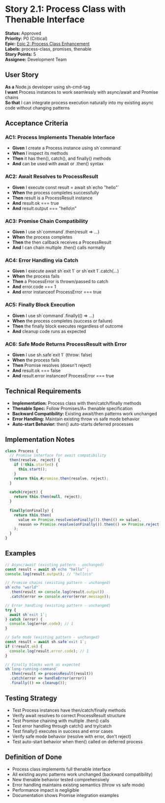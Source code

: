 # Story 2.1: Process Class with Thenable Interface

**Status:** Approved  
**Priority:** P0 (Critical)  
**Epic:** [Epic 2: Process Class Enhancement](./epic-02.process-class-enhancement.md)  
**Labels:** process-class, promises, thenable  
**Story Points:** 5  
**Assignee:** Development Team  

## User Story

**As a** Node.js developer using sh-cmd-tag  
**I want** Process instances to work seamlessly with async/await and Promise chains  
**So that** I can integrate process execution naturally into my existing async code without changing patterns  

## Acceptance Criteria

### AC1: Process Implements Thenable Interface
- **Given** I create a Process instance using sh\`command\`
- **When** I inspect its methods
- **Then** it has then(), catch(), and finally() methods
- **And** can be used with await or .then() syntax

### AC2: Await Resolves to ProcessResult
- **Given** I execute const result = await sh\`echo "hello"\`
- **When** the process completes successfully
- **Then** result is a ProcessResult instance  
- **And** result.ok === true
- **And** result.output === "hello\n"

### AC3: Promise Chain Compatibility  
- **Given** I use sh\`command\`.then(result => ...)
- **When** the process completes
- **Then** the then callback receives a ProcessResult
- **And** I can chain multiple .then() calls normally

### AC4: Error Handling via Catch
- **Given** I execute await sh\`exit 1\` or sh\`exit 1\`.catch(...)
- **When** the process fails  
- **Then** a ProcessError is thrown/passed to catch
- **And** error.code === 1
- **And** error instanceof ProcessError === true

### AC5: Finally Block Execution
- **Given** I use sh\`command\`.finally(() => ...)
- **When** the process completes (success or failure)
- **Then** the finally block executes regardless of outcome
- **And** cleanup code runs as expected

### AC6: Safe Mode Returns ProcessResult with Error
- **Given** I use sh.safe\`exit 1\` (throw: false)
- **When** the process fails
- **Then** Promise resolves (doesn't reject)
- **And** result.ok === false  
- **And** result.error instanceof ProcessError === true

## Technical Requirements

- **Implementation:** Process class with then/catch/finally methods
- **Thenable Spec:** Follow Promises/A+ thenable specification  
- **Backward Compatibility:** Existing await/then patterns work unchanged
- **Error Handling:** Maintain existing throw vs safe mode behavior
- **Auto-start Behavior:** then() auto-starts deferred processes

## Implementation Notes

```javascript
class Process {
  // Promise interface for await compatibility  
  then(resolve, reject) {
    if (!this.started) {
      this.start();
    }
    return this.#promise.then(resolve, reject);
  }
  
  catch(reject) {
    return this.then(null, reject);
  }
  
  finally(onFinally) {
    return this.then(
      value => Promise.resolve(onFinally()).then(() => value),
      reason => Promise.resolve(onFinally()).then(() => Promise.reject(reason))
    );
  }
}
```

## Examples

```javascript
// Async/await (existing pattern - unchanged)
const result = await sh`echo "hello"`;
console.log(result.output); // "hello\n"

// Promise chains (existing pattern - unchanged)  
sh`echo "world"`
  .then(result => console.log(result.output))
  .catch(error => console.error(error.message));

// Error handling (existing pattern - unchanged)
try {
  await sh`exit 1`;
} catch (error) {
  console.log(error.code); // 1
}

// Safe mode (existing pattern - unchanged)
const result = await sh.safe`exit 1`;  
if (!result.ok) {
  console.log(result.error.code); // 1
}

// Finally blocks work as expected
sh`long-running-command`
  .then(result => processResult(result))
  .catch(error => handleError(error))  
  .finally(() => cleanup());
```

## Testing Strategy

- Test Process instances have then/catch/finally methods
- Verify await resolves to correct ProcessResult structure
- Test Promise chaining with multiple .then() calls
- Test error handling through catch() and try/catch  
- Test finally() executes in success and error cases
- Verify safe mode behavior (resolve with error, don't reject)
- Test auto-start behavior when then() called on deferred process

## Definition of Done

- Process class implements full thenable interface
- All existing async patterns work unchanged (backward compatibility)
- New thenable behavior tested comprehensively  
- Error handling maintains existing semantics (throw vs safe mode)
- Performance impact is negligible
- Documentation shows Promise integration examples